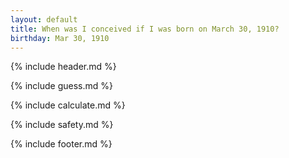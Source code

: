```yaml
---
layout: default
title: When was I conceived if I was born on March 30, 1910?
birthday: Mar 30, 1910
---
```


{% include header.md %}

{% include guess.md %}

{% include calculate.md %}

{% include safety.md %}

{% include footer.md %}



